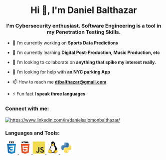 <h1 align="center">Hi 👋, I'm Daniel Balthazar</h1>
<h3 align="center">I'm Cybersecurity enthusiast. Software Engineering is a tool in my Penetration Testing Skills.</h3>

- 🔭 I’m currently working on **Sports Data Predictions**

- 🌱 I’m currently learning **Digital Post-Production, Music Production, etc**

- 👯 I’m looking to collaborate on **anything that spike my interest really.**

- 🤝 I’m looking for help with **an NYC parking App**

- 📫 How to reach me **dtbalthazar@gmail.com**

- ⚡ Fun fact **I speak three languages**

<h3 align="left">Connect with me:</h3>
<p align="left">
<a href="https://linkedin.com/in/https://www.linkedin.com/in/danielsalomonbalthazar/" target="blank"><img align="center" src="https://raw.githubusercontent.com/rahuldkjain/github-profile-readme-generator/master/src/images/icons/Social/linked-in-alt.svg" alt="https://www.linkedin.com/in/danielsalomonbalthazar/" height="30" width="40" /></a>
</p>

<h3 align="left">Languages and Tools:</h3>
<p align="left"> <a href="https://www.w3schools.com/css/" target="_blank" rel="noreferrer"> <img src="https://raw.githubusercontent.com/devicons/devicon/master/icons/css3/css3-original-wordmark.svg" alt="css3" width="40" height="40"/> </a> <a href="https://www.w3.org/html/" target="_blank" rel="noreferrer"> <img src="https://raw.githubusercontent.com/devicons/devicon/master/icons/html5/html5-original-wordmark.svg" alt="html5" width="40" height="40"/> </a> <a href="https://developer.mozilla.org/en-US/docs/Web/JavaScript" target="_blank" rel="noreferrer"> <img src="https://raw.githubusercontent.com/devicons/devicon/master/icons/javascript/javascript-original.svg" alt="javascript" width="40" height="40"/> </a> <a href="https://www.linux.org/" target="_blank" rel="noreferrer"> <img src="https://raw.githubusercontent.com/devicons/devicon/master/icons/linux/linux-original.svg" alt="linux" width="40" height="40"/> </a> <a href="https://www.python.org" target="_blank" rel="noreferrer"> <img src="https://raw.githubusercontent.com/devicons/devicon/master/icons/python/python-original.svg" alt="python" width="40" height="40"/> </a> </p>

